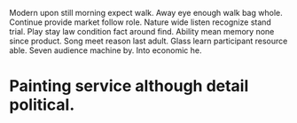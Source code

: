 Modern upon still morning expect walk. Away eye enough walk bag whole.
Continue provide market follow role. Nature wide listen recognize stand trial. Play stay law condition fact around find.
Ability mean memory none since product. Song meet reason last adult.
Glass learn participant resource able. Seven audience machine by. Into economic he.
# Painting service although detail political.

